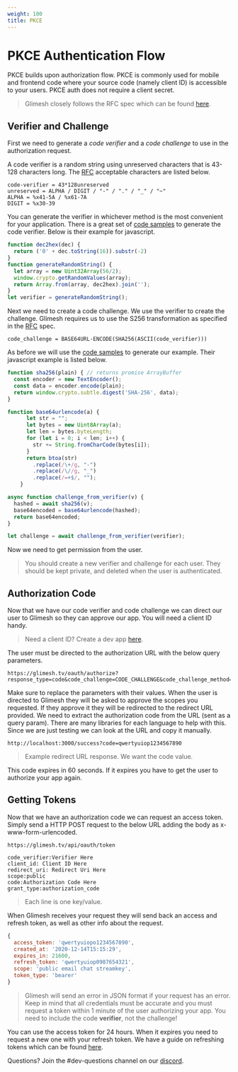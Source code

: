 ```yaml
---
weight: 100
title: PKCE
---
```

# PKCE Authentication Flow

PKCE builds upon authorization flow. PKCE is commonly used for mobile and frontend code where your source code (namely client ID) is accessible to your users. PKCE auth does not require a client secret.

> Glimesh closely follows the RFC spec which can be found [here](https://datatracker.ietf.org/doc/html/rfc7636).

## Verifier and Challenge

First we need to generate a *code verifier* and a *code challenge* to use in the authorization request.

A code verifier is a random string using unreserved characters that is 43-128 characters long. The [RFC](https://datatracker.ietf.org/doc/html/rfc7636) acceptable characters are listed below.
```
code-verifier = 43*128unreserved
unreserved = ALPHA / DIGIT / "-" / "." / "_" / "~"
ALPHA = %x41-5A / %x61-7A
DIGIT = %x30-39
```

You can generate the verifier in whichever method is the most convenient for your application. There is a great set of [code samples](https://docs.cotter.app/sdk-reference/api-for-other-mobile-apps/api-for-mobile-apps#step-1-create-a-code-verifier) to generate the code verifier. Below is their example for javascript.

```js
function dec2hex(dec) {
  return ('0' + dec.toString(16)).substr(-2)
}
function generateRandomString() {
  let array = new Uint32Array(56/2);
  window.crypto.getRandomValues(array);
  return Array.from(array, dec2hex).join('');
}
let verifier = generateRandomString();
```


Next we need to create a code challenge. We use the verifier to create the challenge. Glimesh requires us to use the S256 transformation as specified in the [RFC](https://datatracker.ietf.org/doc/html/rfc7636) spec.

`code_challenge = BASE64URL-ENCODE(SHA256(ASCII(code_verifier)))`

 As before we will use the [code samples](https://docs.cotter.app/sdk-reference/api-for-other-mobile-apps/api-for-mobile-apps#step-1-b-create-a-code-challenge-from-code-verifier) to generate our example. Their javascript example is listed below.
```js
function sha256(plain) { // returns promise ArrayBuffer
  const encoder = new TextEncoder();
  const data = encoder.encode(plain);
  return window.crypto.subtle.digest('SHA-256', data);
}

function base64urlencode(a) {
      let str = "";
      let bytes = new Uint8Array(a);
      let len = bytes.byteLength;
      for (let i = 0; i < len; i++) {
        str += String.fromCharCode(bytes[i]);
      }
      return btoa(str)
        .replace(/\+/g, "-")
        .replace(/\//g, "_")
        .replace(/=+$/, "");
    }

async function challenge_from_verifier(v) {
  hashed = await sha256(v);
  base64encoded = base64urlencode(hashed);
  return base64encoded;
}

let challenge = await challenge_from_verifier(verifier);
```
Now we need to get permission from the user.

> You should create a new verifier and challenge for each user. They should be kept private, and deleted when the user is authenticated.

## Authorization Code

Now that we have our code verifier and code challenge we can direct our user to Glimesh so they can approve our app. You will need a client ID handy.

> Need a client ID? Create a dev app [here](https://glimesh.tv/users/settings/applications).

The user must be directed to the authorization URL with the below query parameters.

```url
https://glimesh.tv/oauth/authorize?response_type=code&code_challenge=CODE_CHALLENGE&code_challenge_method=S256&client_id=YOUR_CLIENT_ID&redirect_uri=YOUR_CALLBACK_URL&scope=SCOPE
```

Make sure to replace the parameters with their values. When the user is directed to Glimesh they will be asked to approve the scopes you requested. If they approve it they will be redirected to the redirect URL provided. We need to extract the authorization code from the URL (sent as a query param). There are many libraries for each language to help with this. Since we are just testing we can look at the URL and copy it manually.

```url
http://localhost:3000/success?code=qwertyuiop1234567890
```
> Example redirect URL response. We want the code value.

This code expires in 60 seconds. If it expires you have to get the user to authorize your app again.

## Getting Tokens

Now that we have an authorization code we can request an access token. Simply send a HTTP POST request to the below URL adding the body as x-www-form-urlencoded.

```url
https://glimesh.tv/api/oauth/token
```

```
code_verifier:Verifier Here
client_id: Client ID Here
redirect_uri: Redirect Uri Here
scope:public
code:Authorization Code Here
grant_type:authorization_code
```
> Each line is one key/value.


When Glimesh receives your request they will send back an access and refresh token, as well as other info about the request.

```js
{
  access_token: 'qwertyuiopo1234567890',
  created_at: '2020-12-14T15:15:29',
  expires_in: 21600,
  refresh_token: 'qwertyuiop0987654321',
  scope: 'public email chat streamkey',
  token_type: 'bearer'
}
```
> Glimesh will send an error in JSON format if your request has an error. Keep in mind that all credentials must be accurate and you must request a token within 1 minute of the user authorizing your app. You need to include the code **verifier**, not the challenge!

You can use the access token for 24 hours. When it expires you need to request a new one with your refresh token. We have a guide on refreshing tokens which can be found [here](/api-docs/docs/authentication/refreshtoken/refreshtoken).

Questions? Join the #dev-questions channel on our [discord](https://glimesh.tv/s/discord).